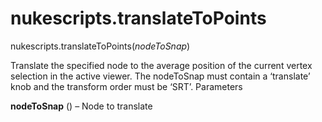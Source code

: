 # nukescripts.translateToPoints
nukescripts.translateToPoints(_nodeToSnap_)

Translate the specified node to the average position of the current vertex selection in the active viewer. The nodeToSnap must contain a ‘translate’ knob and the transform order must be ‘SRT’.
Parameters

**nodeToSnap** () – Node to translate